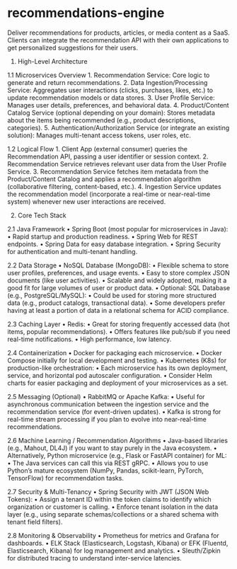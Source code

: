 # recommendations-engine
Deliver recommendations for products, articles, or media content as a SaaS. Clients can integrate the recommendation API with their own applications to get personalized suggestions for their users.

1. High-Level Architecture

1.1 Microservices Overview
	1.	Recommendation Service: Core logic to generate and return recommendations.
	2.	Data Ingestion/Processing Service: Aggregates user interactions (clicks, purchases, likes, etc.) to update recommendation models or data stores.
	3.	User Profile Service: Manages user details, preferences, and behavioral data.
	4.	Product/Content Catalog Service (optional depending on your domain): Stores metadata about the items being recommended (e.g., product descriptions, categories).
	5.	Authentication/Authorization Service (or integrate an existing solution): Manages multi-tenant access tokens, user roles, etc.

1.2 Logical Flow
	1.	Client App (external consumer) queries the Recommendation API, passing a user identifier or session context.
	2.	Recommendation Service retrieves relevant user data from the User Profile Service.
	3.	Recommendation Service fetches item metadata from the Product/Content Catalog and applies a recommendation algorithm (collaborative filtering, content-based, etc.).
	4.	Ingestion Service updates the recommendation model (incorporate a real-time or near-real-time system) whenever new user interactions are received.

2. Core Tech Stack

2.1 Java Framework
	•	Spring Boot (most popular for microservices in Java):
	•	Rapid startup and production readiness.
	•	Spring Web for REST endpoints.
	•	Spring Data for easy database integration.
	•	Spring Security for authentication and multi-tenant handling.

2.2 Data Storage
	•	NoSQL Database (MongoDB):
	•	Flexible schema to store user profiles, preferences, and usage events.
	•	Easy to store complex JSON documents (like user activities).
	•	Scalable and widely adopted, making it a good fit for large volumes of user or product data.
	•	Optional: SQL Database (e.g., PostgreSQL/MySQL):
	•	Could be used for storing more structured data (e.g., product catalogs, transactional data).
	•	Some developers prefer having at least a portion of data in a relational schema for ACID compliance.

2.3 Caching Layer
	•	Redis:
	•	Great for storing frequently accessed data (hot items, popular recommendations).
	•	Offers features like pub/sub if you need real-time notifications.
	•	High performance, low latency.

2.4 Containerization
	•	Docker for packaging each microservice.
	•	Docker Compose initially for local development and testing.
	•	Kubernetes (K8s) for production-like orchestration:
	•	Each microservice has its own deployment, service, and horizontal pod autoscaler configuration.
	•	Consider Helm charts for easier packaging and deployment of your microservices as a set.

2.5 Messaging (Optional)
	•	RabbitMQ or Apache Kafka:
	•	Useful for asynchronous communication between the ingestion service and the recommendation service (for event-driven updates).
	•	Kafka is strong for real-time stream processing if you plan to evolve into near-real-time recommendations.

2.6 Machine Learning / Recommendation Algorithms
	•	Java-based libraries (e.g., Mahout, DL4J) if you want to stay purely in the Java ecosystem.
	•	Alternatively, Python microservice (e.g., Flask or FastAPI container) for ML:
	•	The Java services can call this via REST gRPC.
	•	Allows you to use Python’s mature ecosystem (NumPy, Pandas, scikit-learn, PyTorch, TensorFlow) for recommendation tasks.

2.7 Security & Multi-Tenancy
	•	Spring Security with JWT (JSON Web Tokens):
	•	Assign a tenant ID within the token claims to identify which organization or customer is calling.
	•	Enforce tenant isolation in the data layer (e.g., using separate schemas/collections or a shared schema with tenant field filters).

2.8 Monitoring & Observability
	•	Prometheus for metrics and Grafana for dashboards.
	•	ELK Stack (Elasticsearch, Logstash, Kibana) or EFK (Fluentd, Elasticsearch, Kibana) for log management and analytics.
	•	Sleuth/Zipkin for distributed tracing to understand inter-service latencies.